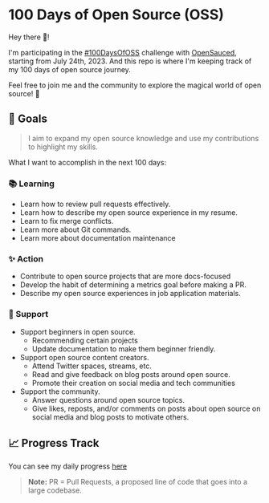 # 100 Days of Open Source (OSS) 

Hey there 👋!

I'm participating in the [#100DaysOfOSS](https://docs.opensauced.pizza/community/100-days-of-oss/) challenge with [OpenSauced](https://opensauced.pizza/), starting from July 24th, 2023. And this repo is where I'm keeping track of my 100 days of open source journey.

Feel free to join me and the community to explore the magical world of open source! 🙌

## 🎯 Goals

> I aim to expand my open source knowledge and use my contributions to highlight my skills.

What I want to accomplish in the next 100 days:

### 📚 Learning

- Learn how to review pull requests effectively.
- Learn how to describe my open source experience in my resume.
- Learn to fix merge conflicts.
- Learn more about Git commands.
- Learn more about documentation maintenance

### ✨ Action

- Contribute to open source projects that are more docs-focused
- Develop the habit of determining a metrics goal before making a PR.
- Describe my open source experiences in job application materials.

### 🤝 Support

- Support beginners in open source.
  - Recommending certain projects
  - Update documentation to make them beginner friendly.
- Support open source content creators.
  - Attend Twitter spaces, streams, etc.
  - Read and give feedback on blog posts around open source.
  - Promote their creation on social media and tech communities
- Support the community.
  - Answer questions around open source topics.
  - Give likes, reposts, and/or comments on posts about open source on social media and blog posts to motivate others.

## 📈 Progress Track

You can see my daily progress [here](https://github.com/CBID2/100-Days-of-Open-Source/blob/main/table-of-contents.md)
>**Note:** PR = Pull Requests, a proposed line of code that goes into a large codebase.